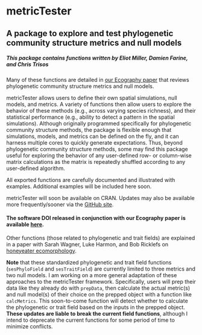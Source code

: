 # metricTester
## A package to explore and test phylogenetic community structure metrics and null models

##### This package contains functions written by Eliot Miller, Damien Farine, and Chris Trisos

Many of these functions are detailed in [our Ecography paper](http://onlinelibrary.wiley.com/doi/10.1111/ecog.02070/abstract) that reviews phylogenetic community structure metrics and null models.

metricTester allows users to define their own spatial simulations, null models, and metrics. A variety of functions then allow users to explore the behavior of these methods (e.g., across varying species richness), and their statistical performance (e.g., ability to detect a pattern in the spatial simulations). Although originally programmed specifically for phylogenetic community structure methods, the package is flexible enough that simulations, models, and metrics can be defined on the fly, and it can harness multiple cores to quickly generate expectations. Thus, beyond phylogenetic community structure methods, some may find this package useful for exploring the behavior of any user-defined row- or column-wise matrix calculations as the matrix is repeatedly shuffled according to any user-defined algorithm.

All exported functions are carefully documented and illustrated with examples. Additional examples will be included here soon.

metricTester will soon be available on CRAN. Updates may also be available more frequently/sooner via the [GitHub site](https://github.com/eliotmiller/metricTester/).

#### The software DOI released in conjunction with our Ecography paper is available [here](https://zenodo.org/badge/latestdoi/21050/eliotmiller/metricTester).

Other functions (those related to phylogenetic and trait fields) are explained in a paper with Sarah Wagner, Luke Harmon, and Bob Ricklefs on [honeyeater ecomorphology](http://www.biorxiv.org/content/early/2015/12/14/034389).

**Note** that these standardized phylogenetic and trait field functions (`sesPhyloField` and `sesTraitField`) are currently limited to three metrics and two null models. I am working on a more general adaptation of these approaches to the metricTester framework. Specifically, users will prep their data like they already do with `prepData`, then calculate the actual metric(s) and null model(s) of their choice on the prepped object with a function like `calcMetrics`. This soon-to-come function will detect whether to calculate the phylogenetic or trait field based on the inputs in the prepped object. **These updates are liable to break the current field functions**, although I intend to deprecate the current functions for some period of time to minimize conflicts.